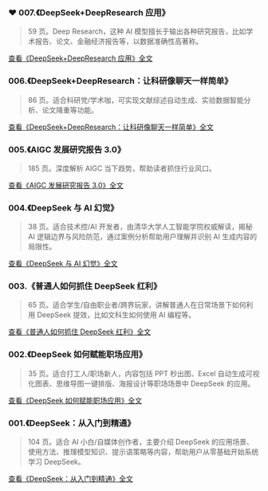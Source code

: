 ### ❤ 007.《DeepSeek+DeepResearch 应用》

> 59 页。Deep Research，这种 AI 模型擅长于输出各种研究报告，比如学术报告、论文、金融经济报告等，以数据准确性高著称。

[查看《DeepSeek+DeepResearch 应用》全文](//deepseek.ddup.in/docs/DeepSeek+DeepResearch应用.pdf)

### 006.《DeepSeek+DeepResearch：让科研像聊天一样简单》

> 86 页。适合科研党/学术咖，可实现文献综述自动生成、实验数据智能分析、论文降重等功能。

[查看《DeepSeek+DeepResearch：让科研像聊天一样简单》全文](//deepseek.ddup.in/docs/DeepSeek+DeepResearch：让科研像聊天一样简单.pdf)

### 005.《AIGC 发展研究报告 3.0》

> 185 页。深度解析 AIGC 当下趋势，帮助读者抓住行业风口。

[查看《AIGC 发展研究报告 3.0》全文](//deepseek.ddup.in/docs/AIGC发展研究报告3.0.pdf)

### 004.《DeepSeek 与 AI 幻觉》

> 38 页。适合技术控/AI 开发者，由清华大学人工智能学院权威解读，揭秘 AI 逻辑边界与风险防范，通过案例分析帮助用户理解并识别 AI 生成内容的局限性。

[查看《DeepSeek 与 AI 幻觉》全文](//deepseek.ddup.in/docs/DeepSeek与AI幻觉.pdf)

### 003.《普通人如何抓住 DeepSeek 红利》

> 65 页。适合学生/自由职业者/跨界玩家，讲解普通人在日常场景下如何利用 DeepSeek 提效，比如文科生如何使用 AI 编程等。

[查看《普通人如何抓住 DeepSeek 红利》全文](//deepseek.ddup.in/docs/普通人如何抓住DeepSeek红利.pdf)

### 002.《DeepSeek 如何赋能职场应用》

> 35 页。适合打工人/职场新人，内容包括 PPT 秒出图、Excel 自动生成可视化图表、思维导图一键排版、海报设计等职场场景中 DeepSeek 的应用。

[查看《DeepSeek 如何赋能职场应用》全文](//deepseek.ddup.in/docs/DeepSeek如何赋能职场应用.pdf)

### 001.《DeepSeek：从入门到精通》

> 104 页。适合 AI 小白/自媒体创作者，主要介绍 DeepSeek 的应用场景、使用方法、推理模型知识、提示语策略等内容，帮助用户从零基础开始系统学习 DeepSeek。

[查看《DeepSeek：从入门到精通》全文](//deepseek.ddup.in/docs/DeepSeek：从入门到精通.pdf)
